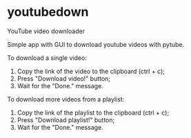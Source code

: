 # youtubedown
YouTube video downloader

Simple app with GUI to download youtube videos with pytube.

To download a single video:
1. Copy the link of the video to the clipboard (ctrl + c);
2. Press "Download video!" button;
3. Wait for the "Done." message.

To download more videos from a playlist:
1. Copy the link of the playlist to the clipboard (ctrl + c);
2. Press "Download playlist!" button;
3. Wait for the "Done." message.
